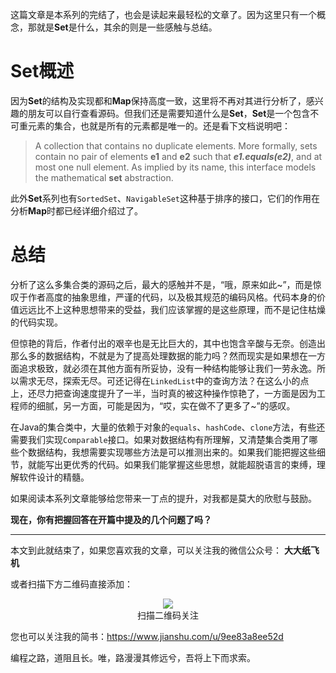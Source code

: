 这篇文章是本系列的完结了，也会是读起来最轻松的文章了。因为这里只有一个概念，那就是**Set**是什么，其余的则是一些感触与总结。

# Set概述

因为**Set**的结构及实现都和**Map**保持高度一致，这里将不再对其进行分析了，感兴趣的朋友可以自行查看源码。但我们还是需要知道什么是**Set**，**Set**是一个包含不可重元素的集合，也就是所有的元素都是唯一的。还是看下文档说明吧：

> A collection that contains no duplicate elements.  More formally, sets contain no pair of elements **e1** and **e2** such that ***e1.equals(e2)***, and at most one null element.  As implied by its name, this interface models the mathematical **set** abstraction.

此外**Set**系列也有`SortedSet`、`NavigableSet`这种基于排序的接口，它们的作用在分析**Map**时都已经详细介绍过了。

# 总结

分析了这么多集合类的源码之后，最大的感触并不是，“哦，原来如此~”，而是惊叹于作者高度的抽象思维，严谨的代码，以及极其规范的编码风格。代码本身的价值远远比不上这种思想带来的受益，我们应该掌握的是这些原理，而不是记住枯燥的代码实现。

但惊艳的背后，作者付出的艰辛也是无比巨大的，其中也饱含辛酸与无奈。创造出那么多的数据结构，不就是为了提高处理数据的能力吗？然而现实是如果想在一方面追求极致，就必须在其他方面有所妥协，没有一种结构能够让我们一劳永逸。所以需求无尽，探索无尽。可还记得在`LinkedList`中的查询方法？在这么小的点上，还尽力把查询速度提升了一半，当时真的被这种操作惊艳了，一方面是因为工程师的细腻，另一方面，可能是因为，“哎，实在做不了更多了~”的感叹。

在Java的集合类中，大量的依赖于对象的`equals`、`hashCode`、`clone`方法，有些还需要我们实现`Comparable`接口。如果对数据结构有所理解，又清楚集合类用了哪些个数据结构，我想需要实现哪些方法是可以推测出来的。如果我们能把握这些细节，就能写出更优秀的代码。如果我们能掌握这些思想，就能超脱语言的束缚，理解软件设计的精髓。

如果阅读本系列文章能够给您带来一丁点的提升，对我都是莫大的欣慰与鼓励。

**现在，你有把握回答在开篇中提及的几个问题了吗？**

---

本文到此就结束了，如果您喜欢我的文章，可以关注我的微信公众号： **大大纸飞机** 

或者扫描下方二维码直接添加：

<div align="center"><img src ="/image/qrcode.jpg" /><br/>扫描二维码关注</div>

您也可以关注我的简书：https://www.jianshu.com/u/9ee83a8ee52d

编程之路，道阻且长。唯，路漫漫其修远兮，吾将上下而求索。